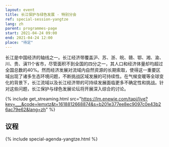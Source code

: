 ```yaml
---
layout: event
title: 长江保护与绿色发展 - 特别分会
ref: special-session-yangtze
lang: zh
parent: programmes-page
start: 2021-04-24 09:00
end: 2021-04-24 12:00
place: "待定"
---
```

长江是中国经济的轴线之一。长江经济带覆盖沪、苏、浙、皖、赣、鄂、湘、渝、川、贵、滇11个省市，尽管面积不到全国的四分之一，其人口和经济体量却均超过全国总数的40%。然而经济发展对流域内自然资源的长期索取，使得这一重要区域出现了诸多生态环境问题，不断挑战区域发展的可持续性。在气候变暖等全球变化的背景下，长江流域以及长江经济带的可持续发展面临更多不确定性和挑战。针对这些问题，长江保护与绿色发展论坛将开展深入综合的讨论。

{% include get_streaming.html src="https://lm.enewie.com/tapi/live?key=___&code=lemxtz&t=1618812668874&s=b201e377ee8ec9097c0e43b26ac79e62&lang=zh" %}

## 议程

{% include special-agenda-yangtze.html %}
